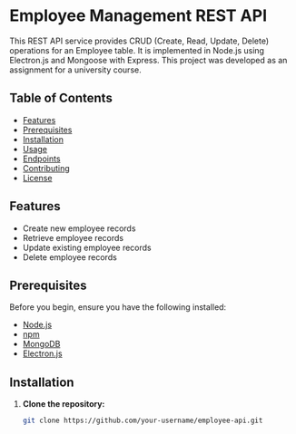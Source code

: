 # Employee Management REST API

This REST API service provides CRUD (Create, Read, Update, Delete) operations for an Employee table. It is implemented in Node.js using Electron.js and Mongoose with Express. This project was developed as an assignment for a university course.

## Table of Contents

- [Features](#features)
- [Prerequisites](#prerequisites)
- [Installation](#installation)
- [Usage](#usage)
- [Endpoints](#endpoints)
- [Contributing](#contributing)
- [License](#license)

## Features

- Create new employee records
- Retrieve employee records
- Update existing employee records
- Delete employee records

## Prerequisites

Before you begin, ensure you have the following installed:

- [Node.js](https://nodejs.org/)
- [npm](https://www.npmjs.com/)
- [MongoDB](https://www.mongodb.com/)
- [Electron.js](https://www.electronjs.org/)

## Installation

1. **Clone the repository:**

   ```bash
   git clone https://github.com/your-username/employee-api.git

